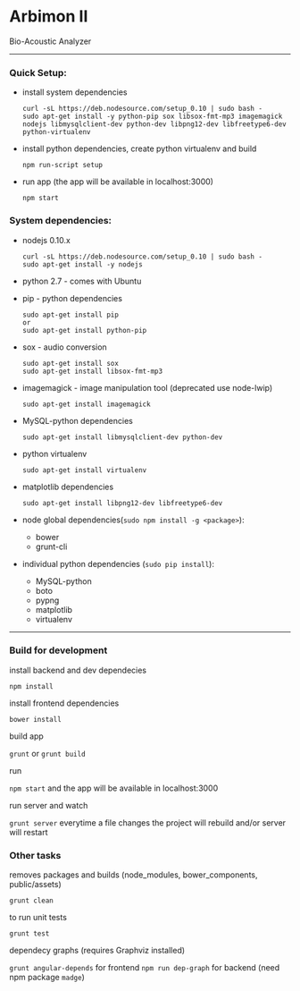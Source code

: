 # Arbimon II
Bio-Acoustic Analyzer

---
### Quick Setup:
 - install system dependencies
   ```
   curl -sL https://deb.nodesource.com/setup_0.10 | sudo bash -
   sudo apt-get install -y python-pip sox libsox-fmt-mp3 imagemagick nodejs libmysqlclient-dev python-dev libpng12-dev libfreetype6-dev python-virtualenv
   ```
   

 - install python dependencies, create python virtualenv and build
    ```
    npm run-script setup
    ```
    
 - run app (the app will be available in localhost:3000)
    ```
    npm start
    ```


### System dependencies:

 - nodejs 0.10.x
   ```
   curl -sL https://deb.nodesource.com/setup_0.10 | sudo bash -
   sudo apt-get install -y nodejs
   ```
   
 - python 2.7 - comes with Ubuntu
   
   
 - pip - python dependencies
   ```
   sudo apt-get install pip
   or
   sudo apt-get install python-pip
   ```
   
   
 - sox - audio conversion
   ```
   sudo apt-get install sox
   sudo apt-get install libsox-fmt-mp3
   ```
   
   

 - imagemagick - image manipulation tool (deprecated use node-lwip)
   ```
   sudo apt-get install imagemagick
   ```
   
   
 - MySQL-python dependencies
   ```
   sudo apt-get install libmysqlclient-dev python-dev
   ```
   
 - python virtualenv
   ```
   sudo apt-get install virtualenv
   ```
      
 - matplotlib dependencies
   ```
   sudo apt-get install libpng12-dev libfreetype6-dev
   ```
      
 - node global dependencies(`sudo npm install -g <package>`):
    - bower
    - grunt-cli
  
  
 - individual python dependencies (`sudo pip install`):
    - MySQL-python 
    - boto 
    - pypng  
    - matplotlib
    - virtualenv
    
---

### Build for development

install backend and dev dependecies 

`npm install`

install frontend dependencies 

`bower install`

build app

`grunt` or `grunt build`

run

`npm start` and the app will be available in localhost:3000

run server and watch

`grunt server` everytime a file changes the project will rebuild and/or server will restart


### Other tasks

removes packages and builds (node_modules, bower_components, public/assets)

`grunt clean` 

to run unit tests 

`grunt test`

dependecy graphs (requires Graphviz installed)

`grunt angular-depends` for frontend
`npm run dep-graph` for backend (need npm package `madge`)
